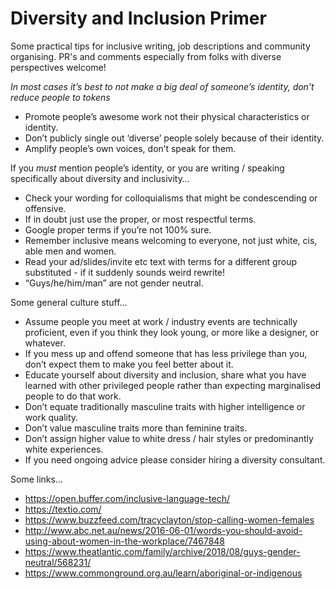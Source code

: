 # Diversity and Inclusion Primer
Some practical tips for inclusive writing, job descriptions and community organising. PR's and comments especially from folks with diverse perspectives welcome!

*In most cases it’s best to not make a big deal of someone’s identity, don’t reduce people to tokens*
- Promote people’s awesome work not their physical characteristics or identity.
- Don’t publicly single out ‘diverse’ people solely because of their identity.
- Amplify people’s own voices, don’t speak for them.

If you *must* mention people’s identity, or you are writing / speaking specifically about diversity and inclusivity…
- Check your wording for colloquialisms that might be condescending or offensive.
- If in doubt just use the proper, or most respectful terms.
- Google proper terms if you’re not 100% sure.
- Remember inclusive means welcoming to everyone, not just white, cis, able men and women.
- Read your ad/slides/invite etc text with terms for a different group substituted - if it suddenly sounds weird rewrite!
- “Guys/he/him/man” are not gender neutral.

Some general culture stuff…
- Assume people you meet at work / industry events are technically proficient, even if you think they look young, or more like a designer, or whatever.
- If you mess up and offend someone that has less privilege than you, don’t expect them to make you feel better about it.
- Educate yourself about diversity and inclusion, share what you have learned with other privileged people rather than expecting marginalised people to do that work.
- Don’t equate traditionally masculine traits with higher intelligence or work quality.
- Don’t value masculine traits more than feminine traits.
- Don’t assign higher value to white dress / hair styles or predominantly white experiences.
- If you need ongoing advice please consider hiring a diversity consultant.

Some links…
- https://open.buffer.com/inclusive-language-tech/
- https://textio.com/
- https://www.buzzfeed.com/tracyclayton/stop-calling-women-females
- http://www.abc.net.au/news/2016-06-01/words-you-should-avoid-using-about-women-in-the-workplace/7467848
- https://www.theatlantic.com/family/archive/2018/08/guys-gender-neutral/568231/
- https://www.commonground.org.au/learn/aboriginal-or-indigenous
